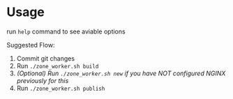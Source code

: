 # Usage

run `help` command to see aviable options

Suggested Flow:

1. Commit git changes
2. Run `./zone_worker.sh build`
3. *(Optional) Run `./zone_worker.sh new` if you have NOT configured NGINX previously for this*
4. Run `./zone_worker.sh publish`
